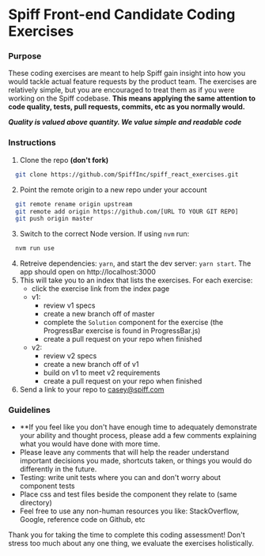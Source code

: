 # Spiff Front-end Candidate Coding Exercises

### Purpose
These coding exercises are meant to help Spiff gain insight into how you would tackle actual feature requests by the product team. The exercises are relatively simple, but you are encouraged to treat them as if you were working on the Spiff codebase. **This means applying the same attention to code quality, tests, pull requests, commits, etc as you normally would.** 

**_Quality is valued above quantity. We value simple and readable code_**

### Instructions
1. Clone the repo **(don't fork)**
```bash
  git clone https://github.com/SpiffInc/spiff_react_exercises.git
```
2. Point the remote origin to a new repo under your account 
```bash
  git remote rename origin upstream 
  git remote add origin https://github.com/[URL TO YOUR GIT REPO]
  git push origin master
```
3. Switch to the correct Node version. If using `nvm` run:
```bash
  nvm run use
```
4. Retreive dependencies: `yarn`, and start the dev server: `yarn start`. The app should open on http://localhost:3000
5. This will take you to an index that lists the exercises. For each exercise:
    - click the exercise link from the index page
    - v1:
      - review v1 specs
      - create a new branch off of master
      - complete the `Solution` component for the exercise (the ProgressBar exercise is found in ProgressBar.js)
      - create a pull request on your repo when finished
    - v2:
      - review v2 specs
      - create a new branch off of v1
      - build on v1 to meet v2 requirements
      - create a pull request on your repo when finished
6. Send a link to your repo to casey@spiff.com

### Guidelines

- **If you feel like you don't have enough time to adequately demonstrate your ability and thought process, please add a few comments explaining what you would have done with more time.
- Please leave any comments that will help the reader understand important decisions you made, shortcuts taken, or things you would do differently in the future.
- Testing: write unit tests where you can and don't worry about component tests
- Place css and test files beside the component they relate to (same directory)
- Feel free to use any non-human resources you like: StackOverflow, Google, reference code on Github, etc

Thank you for taking the time to complete this coding assessment! Don't stress too much about any one thing, we evaluate the exercises holistically.
